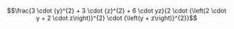 $$\frac{3 \cdot {y}^{2} + 3 \cdot {z}^{2} + 6 \cdot yz}{2 \cdot {\left(2 \cdot y + 2 \cdot z\right)}^{2} \cdot {\left(y + z\right)}^{2}}$$